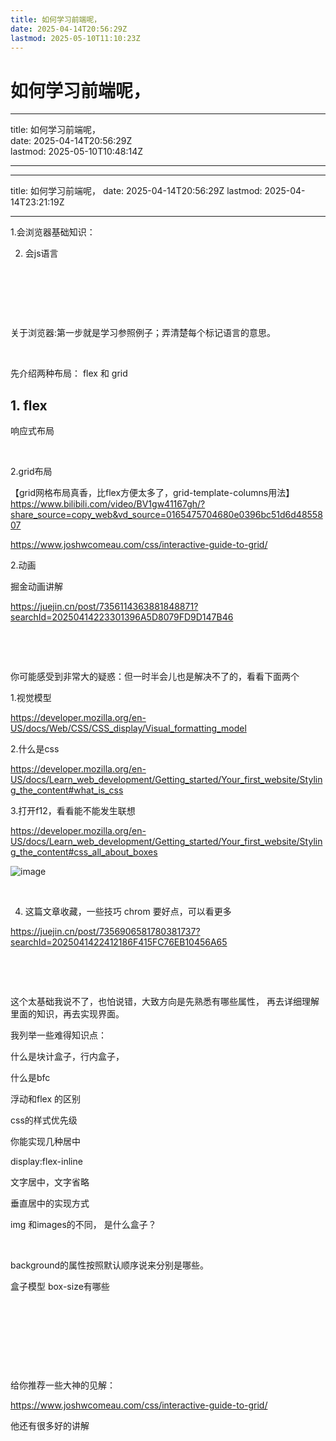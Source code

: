 ```yaml
---
title: 如何学习前端呢，
date: 2025-04-14T20:56:29Z
lastmod: 2025-05-10T11:10:23Z
---
```


# 如何学习前端呢，

---

title: 如何学习前端呢，  
date: 2025-04-14T20:56:29Z  
lastmod: 2025-05-10T10:48:14Z

---

---

title: 如何学习前端呢，
date: 2025-04-14T20:56:29Z
lastmod: 2025-04-14T23:21:19Z

---

1.会浏览器基础知识：

2. 会js语言

‍

‍

‍

关于浏览器:第一步就是学习参照例子；弄清楚每个标记语言的意思。

‍

先介绍两种布局： flex 和 grid

## 1. flex

响应式布局

‍

2.grid布局

【grid网格布局真香，比flex方便太多了，grid-template-columns用法】 https://www.bilibili.com/video/BV1gw41167gh/?share_source=copy_web&vd_source=0165475704680e0396bc51d6d4855807

https://www.joshwcomeau.com/css/interactive-guide-to-grid/

2.动画

掘金动画讲解

https://juejin.cn/post/7356114363881848871?searchId=20250414223301396A5D8079FD9D147B46

‍

‍

你可能感受到非常大的疑惑：但一时半会儿也是解决不了的，看看下面两个

1.视觉模型

https://developer.mozilla.org/en-US/docs/Web/CSS/CSS_display/Visual_formatting_model

2.什么是css

https://developer.mozilla.org/en-US/docs/Learn_web_development/Getting_started/Your_first_website/Styling_the_content#what_is_css

3.打开f12，看看能不能发生联想

https://developer.mozilla.org/en-US/docs/Learn_web_development/Getting_started/Your_first_website/Styling_the_content#css_all_about_boxes

![image](assets/image-20250414224353-afyqg45.png)

‍

4. 这篇文章收藏，一些技巧  chrom 要好点，可以看更多

https://juejin.cn/post/7356906581780381737?searchId=2025041422412186F415FC76EB10456A65

‍

‍

这个太基础我说不了，也怕说错，大致方向是先熟悉有哪些属性，  再去详细理解里面的知识，再去实现界面。

我列举一些难得知识点：

什么是块计盒子，行内盒子，

什么是bfc

浮动和flex 的区别

css的样式优先级

你能实现几种居中

display:flex-inline

文字居中，文字省略

垂直居中的实现方式

img 和images的不同， 是什么盒子？

‍

background的属性按照默认顺序说来分别是哪些。

盒子模型 box-size有哪些

‍

‍

‍

‍

给你推荐一些大神的见解：

https://www.joshwcomeau.com/css/interactive-guide-to-grid/

他还有很多好的讲解
